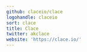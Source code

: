 ```yaml
---
github: claceio/clace
logohandle: claceio
sort: clace
title: Clace
twitter: akclace
website: 'https://clace.io/'
---
```

